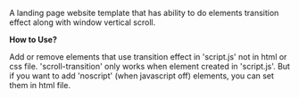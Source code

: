 A landing page website template that has ability to do elements transition effect along with window vertical scroll.

**How to Use?**

Add or remove elements that use transition effect in 'script.js' not in html or css file.
'scroll-transition' only works when element created in 'script.js'.
But if you want to add 'noscript' (when javascript off) elements, you can set them in html file.
